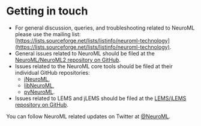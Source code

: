 # Getting in touch

- For general discussion, queries, and troubleshooting related to NeuroML please use the mailing list: [https://lists.sourceforge.net/lists/listinfo/neuroml-technology](https://lists.sourceforge.net/lists/listinfo/neuroml-technology).
- General issues related to NeuroML should be filed at the [NeuroML/NeuroML2 repository on GitHub](https://github.com/NeuroML/Neu.oML2/issues).
- Issues related to the NeuroML core tools should be filed at their individual GitHub repositories:
  - [jNeuroML](https://github.com/NeuroML/jNeuroML/issues),
  - [libNeuroML](https://github.com/NeuroML/libNeuroML/issues),
  - [pyNeuroML](https://github.com/NeuroML/pyNeuroML/issues).
- Issues related to LEMS and jLEMS should be filed at the [LEMS/jLEMS repository on GitHub](https://github.com/LEMS/jLEMS/issues).

You can follow NeuroML related updates on Twitter at [@NeuroML](https://twitter.com/NeuroML).
